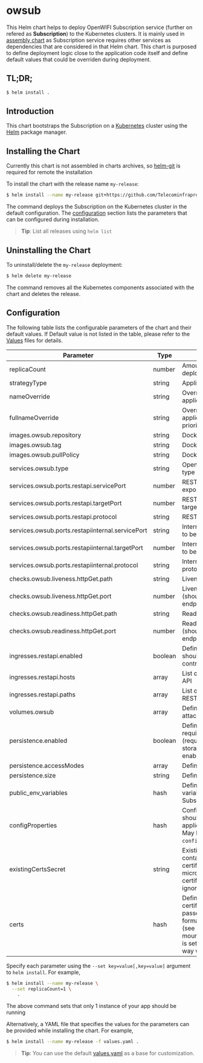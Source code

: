 # owsub

This Helm chart helps to deploy OpenWIFI Subscription service (further on refered as __Subscription__) to the Kubernetes clusters. It is mainly used in [assembly chart](https://github.com/Telecominfraproject/wlan-cloud-ucentral-deploy/tree/main/chart) as Subscription service requires other services as dependencies that are considered in that Helm chart. This chart is purposed to define deployment logic close to the application code itself and define default values that could be overriden during deployment.


## TL;DR;

```bash
$ helm install .
```

## Introduction

This chart bootstraps the Subscription on a [Kubernetes](http://kubernetes.io) cluster using the [Helm](https://helm.sh) package manager.

## Installing the Chart

Currently this chart is not assembled in charts archives, so [helm-git](https://github.com/aslafy-z/helm-git) is required for remote the installation

To install the chart with the release name `my-release`:

```bash
$ helm install --name my-release git+https://github.com/Telecominfraproject/wlan-cloud-owsub@helm/owsub-0.1.0.tgz?ref=main
```

The command deploys the Subscription on the Kubernetes cluster in the default configuration. The [configuration](#configuration) section lists the parameters that can be configured during installation.

> **Tip**: List all releases using `helm list`

## Uninstalling the Chart

To uninstall/delete the `my-release` deployment:

```bash
$ helm delete my-release
```

The command removes all the Kubernetes components associated with the chart and deletes the release.

## Configuration

The following table lists the configurable parameters of the chart and their default values. If Default value is not listed in the table, please refer to the [Values](values.yaml) files for details.

| Parameter | Type | Description | Default |
|-----------|------|-------------|---------|
| replicaCount | number | Amount of replicas to be deployed | `1` |
| strategyType | string | Application deployment strategy | `'Recreate'` |
| nameOverride | string | Override to be used for application deployment |  |
| fullnameOverride | string | Override to be used for application deployment (has priority over nameOverride) |  |
| images.owsub.repository | string | Docker image repository |  |
| images.owsub.tag | string | Docker image tag | `'master'` |
| images.owsub.pullPolicy | string | Docker image pull policy | `'Always'` |
| services.owsub.type | string | OpenWIFI Subscription service type | `'LoadBalancer'` |
| services.owsub.ports.restapi.servicePort | number | REST API endpoint port to be exposed on service | `16001` |
| services.owsub.ports.restapi.targetPort | number | REST API endpoint port to be targeted by service | `16001` |
| services.owsub.ports.restapi.protocol | string | REST API endpoint protocol | `'TCP'` |
| services.owsub.ports.restapiinternal.servicePort | string | Internal REST API endpoint port to be exposed on service | `17001` |
| services.owsub.ports.restapiinternal.targetPort | number | Internal REST API endpoint port to be targeted by service | `17001` |
| services.owsub.ports.restapiinternal.protocol | string | Internal REST API endpoint protocol | `'TCP'` |
| checks.owsub.liveness.httpGet.path | string | Liveness check path to be used | `'/'` |
| checks.owsub.liveness.httpGet.port | number | Liveness check port to be used (should be pointint to ALB endpoint) | `16101` |
| checks.owsub.readiness.httpGet.path | string | Readiness check path to be used | `'/'` |
| checks.owsub.readiness.httpGet.port | number | Readiness check port to be used (should be pointint to ALB endpoint) | `16101` |
| ingresses.restapi.enabled | boolean | Defines if REST API endpoint should be exposed via Ingress controller | `False` |
| ingresses.restapi.hosts | array | List of hosts for exposed REST API |  |
| ingresses.restapi.paths | array | List of paths to be exposed for REST API |  |
| volumes.owsub | array | Defines list of volumes to be attached to the Subscription |  |
| persistence.enabled | boolean | Defines if the Subscription requires Persistent Volume (required for permanent files storage and SQLite DB if enabled) | `True` |
| persistence.accessModes | array | Defines PV access modes |  |
| persistence.size | string | Defines PV size | `'10Gi'` |
| public_env_variables | hash | Defines list of environment variables to be passed to the Subscription | |
| configProperties | hash | Configuration properties that should be passed to the application in `owsub.properties`. May be passed by key in set (i.e. `configProperties."rtty\.token"`) | |
| existingCertsSecret | string | Existing Kubernetes secret containing all required certificates and private keys for microservice operation. If set, certificates from `certs` key are ignored | `""` |
| certs | hash | Defines files (keys and certificates) that should be passed to the Gateway (PEM format is adviced to be used) (see `volumes.owsub` on where it is mounted). If `existingCertsSecret` is set, certificates passed this way will not be used. |  |

Specify each parameter using the `--set key=value[,key=value]` argument to `helm install`. For example,

```bash
$ helm install --name my-release \
  --set replicaCount=1 \
    .
```

The above command sets that only 1 instance of your app should be running

Alternatively, a YAML file that specifies the values for the parameters can be provided while installing the chart. For example,

```bash
$ helm install --name my-release -f values.yaml .
```

> **Tip**: You can use the default [values.yaml](values.yaml) as a base for customization.


